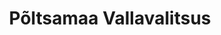 ---
title: Põltsamaa Vallavalitsus
maintainer_name: Eveli Kirsipuu
maintainer_email: eveli@poltsamaavv.ee
description: '' 
twitter: ''
---